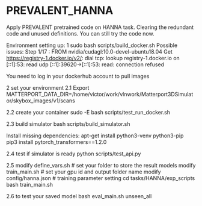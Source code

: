 # PREVALENT_HANNA
Apply PREVALENT pretrained code on HANNA task. Clearing the redundant code and unused definitions. You can still try the code now.


Environment setting up:
1 sudo bash scripts/build_docker.sh
Possible issues:
Step 1/17 : FROM nvidia/cudagl:10.0-devel-ubuntu18.04
Get https://registry-1.docker.io/v2/: dial tcp: lookup registry-1.docker.io on [::1]:53: read udp [::1]:39620->[::1]:53: read: connection refused

You need to log in your dockerhub account to pull images


2 set your environment
2.1 Export MATTERPORT_DATA_DIR=/home/victor/work/vlnwork/Matterport3DSimulator/skybox_images/v1/scans

2.2 create your container
sudo -E bash scripts/test_run_docker.sh

2.3 build simulator
bash scripts/build_simulator.sh

Install missing dependencies:
apt-get install python3-venv python3-pip
pip3 install pytorch_transformers==1.2.0  




2.4 test if simulator is ready
python scripts/test_api.py

2.5
modify define_vars.sh   # set your folder to store the result models
modify train_main.sh     #  set your gpu id and output folder name
modify config/hanna.json   # training parameter setting
cd tasks/HANNA/exp_scripts
bash train_main.sh

2.6 to test your saved model
bash eval_main.sh unseen_all 


